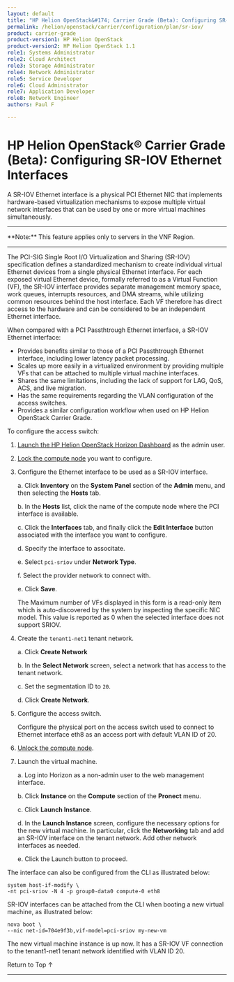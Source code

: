 ```yaml
---
layout: default
title: "HP Helion OpenStack&#174; Carrier Grade (Beta): Configuring SR-IOV Ethernet Interfaces"
permalink: /helion/openstack/carrier/configuration/plan/sr-iov/
product: carrier-grade
product-version1: HP Helion OpenStack
product-version2: HP Helion OpenStack 1.1
role1: Systems Administrator 
role2: Cloud Architect 
role3: Storage Administrator 
role4: Network Administrator 
role5: Service Developer 
role6: Cloud Administrator 
role7: Application Developer 
role8: Network Engineer 
authors: Paul F

---
```

<!--UNDER REVISION-->

<script>

function PageRefresh {
onLoad="window.refresh"
}

PageRefresh();

</script>

<!-- <p style="font-size: small;"> <a href="/helion/openstack/carrier/services/imaging/overview/">&#9664; PREV</a> | <a href="/helion/openstack/carrier/services/overview/">&#9650; UP</a> | <a href="/helion/openstack/carrier/services/object/overview/"> NEXT &#9654</a> </p> -->

# HP Helion OpenStack&#174; Carrier Grade (Beta): Configuring SR-IOV Ethernet Interfaces
<!-- From the Titanium Server Admin Guide -->

A SR-IOV Ethernet interface is a physical PCI Ethernet NIC that implements hardware-based virtualization mechanisms to expose multiple virtual network interfaces that can be used by one or more virtual machines simultaneously.

<hr>
**Note:** This feature applies only to servers in the VNF Region.
<hr>

The PCI-SIG Single Root I/O Virtualization and Sharing (SR-IOV) specification defines a standardized mechanism to create individual virtual Ethernet devices from a single physical Ethernet interface. For each exposed virtual Ethernet device, formally referred to as a Virtual Function (VF), the SR-IOV interface provides separate management memory space, work queues, interrupts resources, and DMA streams, while utilizing common resources behind the host interface. Each VF therefore has direct access to the hardware and can be considered to be an independent Ethernet interface.

When compared with a PCI Passthtrough Ethernet interface, a SR-IOV Ethernet interface:

* Provides benefits similar to those of a PCI Passthtrough Ethernet interface, including lower latency packet processing.
* Scales up more easily in a virtualized environment by providing multiple VFs that can be attached to multiple virtual machine interfaces.
* Shares the same limitations, including the lack of support for LAG, QoS, ACS, and live migration.
* Has the same requirements regarding the VLAN configuration of the access switches.
* Provides a similar configuration workflow when used on HP Helion OpenStack Carrier Grade.

To configure the access switch:

1. [Launch the HP Helion OpenStack Horizon Dashboard](/helion/openstack/carrier/dashboard/login/) as the admin user.

2. [Lock the compute node](/helion/openstack/carrier/admin/host/management/inventory/lock/) you want to configure.

3. Configure the Ethernet interface to be used as a SR-IOV interface.

	a. Click **Inventory** on the **System Panel** section of the **Admin** menu, and then selecting the **Hosts** tab. 

	b. In the **Hosts** list, click the name of the compute node where the PCI interface is available. 

	c. Click the **Interfaces** tab, and finally click the **Edit Interface** button associated with the interface you want to configure. 

	d. Specify the interface to associtate.

	e. Select `pci-sriov` under **Network Type**.

	f. Select the provider network to connect with.

	e. Click **Save**.

	The Maximum number of VFs displayed in this form is a read-only item which is auto-discovered by the system by inspecting the specific NIC model. This value is reported as 0 when the selected interface does not support SRIOV.

4. Create the `tenant1-net1` tenant network.

	a. Click **Create Network** 

	b. In the **Select Network** screen, select a network that has access to the tenant network.

	c. Set the segmentation ID to `20`.

	d. Click **Create Network**.

5. Configure the access switch.

	Configure the physical port on the access switch used to connect to Ethernet interface eth8 as an access port with default VLAN ID of 20.

6. [Unlock the compute node](/helion/openstack/carrier/admin/host/management/inventory/lock/).

7. Launch the virtual machine.

	a. Log into Horizon as a non-admin user to the web management interface.

	b. Click **Instance** on the **Compute** section of the **Pronect** menu. 

	c. Click **Launch Instance**.

	d. In the **Launch Instance** screen, configure the necessary options for the new virtual machine. In particular, click the **Networking** tab and add an SR-IOV interface on the tenant network. Add other network interfaces as needed.

	e. Click the Launch button to proceed.

The interface can also be configured from the CLI as illustrated below:

	system host-if-modify \
	-nt pci-sriov -N 4 -p group0-data0 compute-0 eth8


SR-IOV interfaces can be attached from the CLI when booting a new virtual machine, as illustrated below:

	nova boot \
	--nic net-id=704e9f3b,vif-model=pci-sriov my-new-vm

The new virtual machine instance is up now. It has a SR-IOV VF connection to the tenant1-net1 tenant network identified with VLAN ID 20.


<a href="#top" style="padding:14px 0px 14px 0px; text-decoration: none;"> Return to Top &#8593; </a>
 
----